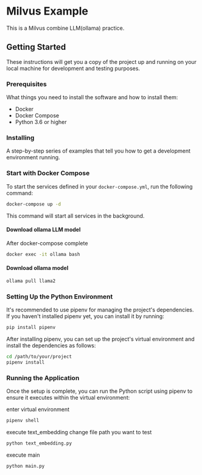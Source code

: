 # Milvus Example

This is a Milvus combine LLM(ollama) practice.

## Getting Started

These instructions will get you a copy of the project up and running on your local machine for development and testing purposes.

### Prerequisites

What things you need to install the software and how to install them:

- Docker
- Docker Compose
- Python 3.6 or higher

### Installing

A step-by-step series of examples that tell you how to get a development environment running.

### Start with Docker Compose

To start the services defined in your `docker-compose.yml`, run the following command:

```bash
docker-compose up -d
```

This command will start all services in the background.


#### Download ollama LLM model
After docker-compose complete

```bash
docker exec -it ollama bash
```

#### Download ollama model

```bash
ollama pull llama2
```

### Setting Up the Python Environment

It's recommended to use pipenv for managing the project's dependencies. If you haven't installed pipenv yet, you can install it by running:

```bash
pip install pipenv
```

After installing pipenv, you can set up the project's virtual environment and install the dependencies as follows:

```bash
cd /path/to/your/project
pipenv install
```

### Running the Application

Once the setup is complete, you can run the Python script using pipenv to ensure it executes within the virtual environment:

enter virtual environment

```bash
pipenv shell
```

execute text_embedding change file path you want to test

```bash
python text_embedding.py
```

execute main

```bash
python main.py
```
